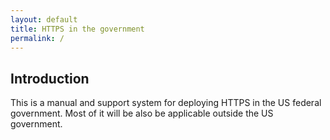 ```yaml
---
layout: default
title: HTTPS in the government
permalink: /
---
```


## Introduction

This is a manual and support system for deploying HTTPS in the US federal government. Most of it will be also be applicable outside the US government.

